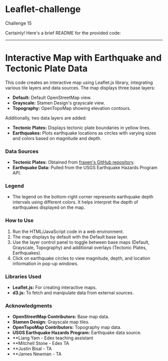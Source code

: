 # Leaflet-challenge
Challenge 15

Certainly! Here's a brief README for the provided code:

---

# Interactive Map with Earthquake and Tectonic Plate Data

This code creates an interactive map using Leaflet.js library, integrating various tile layers and data sources. The map displays three base layers:

- **Default:** Default OpenStreetMap view.
- **Grayscale:** Stamen Design's grayscale view.
- **Topography:** OpenTopoMap showing elevation contours.

Additionally, two data layers are added:

- **Tectonic Plates:** Displays tectonic plate boundaries in yellow lines.
- **Earthquakes:** Plots earthquake locations as circles with varying sizes and colors based on magnitude and depth.

### Data Sources

- **Tectonic Plates:** Obtained from [fraxen's GitHub repository](https://github.com/fraxen/tectonicplates).
- **Earthquake Data:** Pulled from the USGS Earthquake Hazards Program API.

### Legend

- The legend on the bottom-right corner represents earthquake depth intervals using different colors. It helps interpret the depth of earthquakes displayed on the map.

### How to Use

1. Run the HTML/JavaScript code in a web environment.
2. The map displays by default with the Default base layer.
3. Use the layer control panel to toggle between base maps (Default, Grayscale, Topography) and additional overlays (Tectonic Plates, Earthquakes).
4. Click on earthquake circles to view magnitude, depth, and location information in pop-up windows.

### Libraries Used

- **Leaflet.js:** For creating interactive maps.
- **d3.js:** To fetch and manipulate data from external sources.

### Acknowledgments

- **OpenStreetMap Contributors:** Base map data.
- **Stamen Design:** Grayscale map tiles.
- **OpenTopoMap Contributors:** Topography map data.
- **USGS Earthquake Hazards Program:** Earthquake data source.
- **Liang Yam - Edex teaching assistant
- **Mitchell Stone - Edex TA
- **Justin Bisal - TA
- **James Newman - TA
